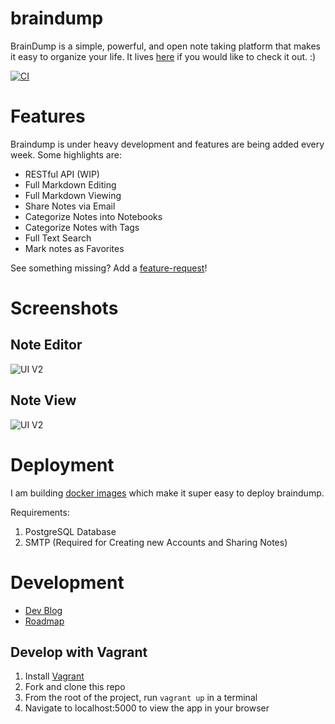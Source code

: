 # braindump

BrainDump is a simple, powerful, and open note taking platform that makes it easy to organize your life. It lives [here](http://braindump.pw) if you would like to check it out. :)

[![CI](https://circleci.com/gh/levlaz/braindump.svg?style=shield&circle-token=:circle-token)](https://circleci.com/gh/levlaz/braindump)

# Features

Braindump is under heavy development and features are being added every week. Some highlights are:

* RESTful API (WIP)
* Full Markdown Editing
* Full Markdown Viewing
* Share Notes via Email
* Categorize Notes into Notebooks
* Categorize Notes with Tags
* Full Text Search
* Mark notes as Favorites

See something missing? Add a [feature-request](https://github.com/levlaz/braindump/issues)!

# Screenshots

## Note Editor 
![UI V2](https://github.com/levlaz/braindump/blob/master/app/static/images/outer_edit.png)

## Note View 
![UI V2](https://github.com/levlaz/braindump/blob/master/app/static/images/outer_preview.png)

# Deployment

I am building [docker images](https://hub.docker.com/r/levlaz/braindump/) which make it super easy to deploy braindump.

Requirements:

1. PostgreSQL Database
2. SMTP (Required for Creating new Accounts and Sharing Notes)

# Development

* [Dev Blog](https://levlaz.org/tag/braindump/)
* [Roadmap](https://github.com/levlaz/braindump/issues?q=is%3Aopen+is%3Aissue+label%3Afeature)

## Develop with Vagrant

1. Install [Vagrant](https://www.vagrantup.com/)
2. Fork and clone this repo
3. From the root of the project, run `vagrant up` in a terminal
4. Navigate to localhost:5000 to view the app in your browser

